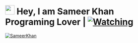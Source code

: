 # <img src="https://raw.githubusercontent.com/MartinHeinz/MartinHeinz/master/wave.gif" width="30px"> Hey, I am Sameer Khan Programing Lover | [![Watching](https://gpvc.arturio.dev/NotReallySameer)](https://github.com/NotReallySameer)
   [![SameerKhan](https://github-stats-alpha.vercel.app/api?username=NotReallySameer "Sameer Khan")](https://github-stats-alpha.vercel.app/api?username=NotReallySameer "SameerKhan")

